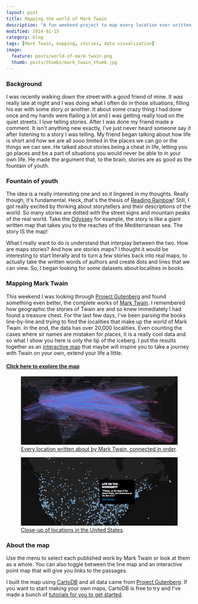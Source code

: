 ```yaml
---
layout: post
title: Mapping the world of Mark Twain
description: "A fun weekend project to map every location ever written about in published works by Mark Twain."
modified: 2014-01-15
category: blog
tags: [Mark Twain, mapping, stories, data visualization]
image:
  feature: posts/world-of-mark-twain.png
  thumb: posts/thumbs/mark_twain_thumb.jpg
---
```



### Background

I was recently walking down the street with a good friend of mine. It was really late at night and I was doing what I often do in those situations, filling his ear with some story or another. It about some crazy thing I had done once and my hands were flailing a lot and I was getting really loud on the quiet streets. I love telling stories. After I was done my friend made a comment. It isn't anything new exactly, I've just never heard someone say it after listening to a story I was telling. My friend began talking about how life is short and how we are all sooo limited in the places we can go or the things we can see. He talked about stories being a cheat in life, letting you go places and be a part of situations you would never be able to in your own life. He made the argument that, to the brain, stories are as good as the fountain of youth.

### Fountain of youth

The idea is a really interesting one and so it lingered in my thoughts. Really though, it's fundamental. Heck, that's the thesis of [Reading Rainbow](http://en.wikipedia.org/wiki/Reading_Rainbow)! Still, I got really excited by thinking about storytellers and their descriptions of the world. So many stories are dotted with the street signs and mountain peaks of the real world. Take the [Odyssey](http://en.wikipedia.org/wiki/Odyssey) for example, the story is like a giant written map that takes you to the reaches of the Mediterranean sea. The story IS the map! 

What I really want to do is understand that interplay between the two. How are maps stories? And how are stories maps? I thought it would be interesting to start literally and to turn a few stories back into real maps, to actually take the written words of authors and create dots and lines that we can view. So, I began looking for some datasets about localities in books. 


### Mapping Mark Twain

This weekend I was looking through [Project Gutenberg](http://gutenberg.org) and found something even better, the complete works of [Mark Twain](http://en.wikipedia.org/wiki/Mark_Twain). I remembered how geographic the stories of Twain are and so knew immediately I had found a treasure chest. For the last few days, I've been parsing the books line-by-line and trying to find the localities that make up the world of Mark Twain. In the end, the data has over 20,000 localities. Even counting the cases where sir names are mistaken for places, it is a really cool data and so what I show you here is only the tip of the iceberg. I put the results together as an [interactive map](/maps/writers/twain/index.html) that maybe will inspire you to take a journey with Twain on your own, extend your life a little.

#### [Click here to explore the map](/maps/writers/twain/index.html)

<div>
<p>
<figure>
	<a href="/maps/writers/twain/index.html"><img src="/images/posts/inline/twains_world.png"></a>
	<figcaption><a href="/maps/writers/twain/index.html" title="The world of Mark Twain">Every location written about by Mark Twain, connected in order</a>.</figcaption>
</figure>
</p>
</div>
<div>
<p>
<figure>
	<a href="/maps/writers/twain/index.html"><img src="/images/posts/inline/twain_usa.png"></a>
	<figcaption><a href="/maps/writers/twain/index.html" title="Mark Twain's United States">Close-up of locations in the United States</a>.</figcaption>
</figure>
</p>
</div>

### About the map

Use the menu to select each published work by Mark Twain or look at them as a whole. You can also toggle between the line map and an interactive point map that will give you links to the passages.

I built the map using [CartoDB](http://cartodb.com) and all data came from [Project Gutenberg](http://gutenberg.org). If you want to start making your own maps, CartoDB is free to try and I've made a bunch of [tutorials for you to get started](http://developers.cartodb.com/tutorials.html). 

